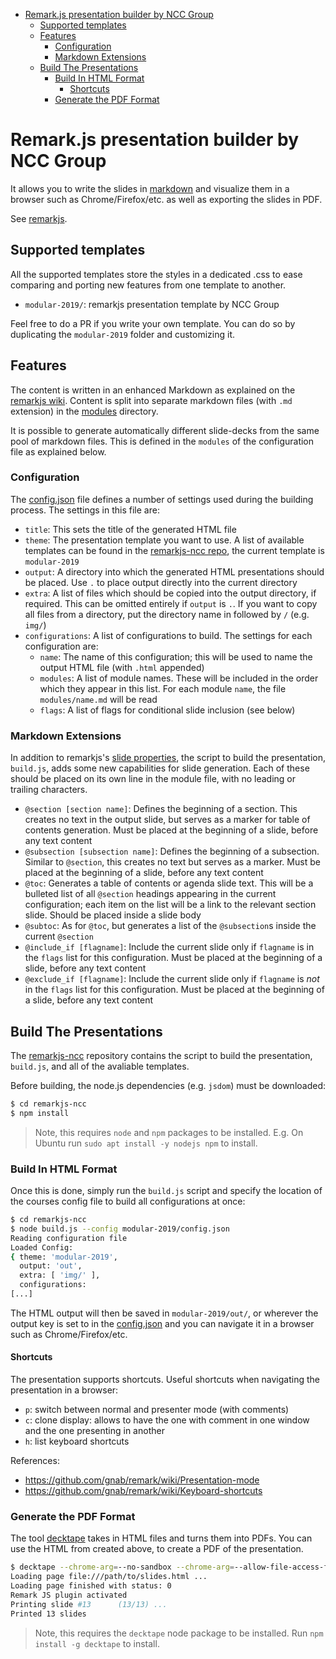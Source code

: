 <!-- vim-markdown-toc GFM -->

* [Remark.js presentation builder by NCC Group](#remarkjs-presentation-builder-by-ncc-group)
    * [Supported templates](#supported-templates)
    * [Features](#features)
        * [Configuration](#configuration)
        * [Markdown Extensions](#markdown-extensions)
    * [Build The Presentations](#build-the-presentations)
        * [Build In HTML Format](#build-in-html-format)
            * [Shortcuts](#shortcuts)
        * [Generate the PDF Format](#generate-the-pdf-format)

<!-- vim-markdown-toc -->

# Remark.js presentation builder by NCC Group

It allows you to write the slides in [markdown](https://github.com/adam-p/markdown-here/wiki/Markdown-Cheatsheet) and visualize them in a browser such as Chrome/Firefox/etc. as well as exporting the slides in PDF.

See [remarkjs](https://github.com/gnab/remark/wiki).

## Supported templates

All the supported templates store the styles in a dedicated .css to ease comparing and porting new features from one template to another.

* `modular-2019/`: remarkjs presentation template by NCC Group

Feel free to do a PR if you write your own template. You can do so by duplicating the `modular-2019` folder and customizing it.

## Features

The content is written in an enhanced Markdown as explained on the [remarkjs wiki](https://github.com/gnab/remark/wiki/Markdown).
Content is split into separate markdown files (with `.md` extension) in the [modules](modular-2019/modules/) directory.

It is possible to generate automatically different slide-decks from the same pool of markdown files. This is defined in the `modules` of the configuration file as explained below.

### Configuration

The [config.json](modular-2019/config.json) file defines a number of settings used during the building process. The settings in this file are:

* `title`: This sets the title of the generated HTML file
* `theme`: The presentation template you want to use. A list of available templates can be found in the [remarkjs-ncc repo](https://github.com/nccgroup/remarkjs-ncc), the current template is `modular-2019`
* `output`: A directory into which the generated HTML presentations should be placed. Use `.` to place output directly into the current directory
* `extra`: A list of files which should be copied into the output directory, if required. This can be omitted entirely if `output` is `.`. If you want to copy all files from a directory, put the directory name in followed by `/` (e.g. `img/`)
* `configurations`: A list of configurations to build. The settings for each configuration are:
  * `name`: The name of this configuration; this will be used to name the output HTML file (with `.html` appended)
  * `modules`: A list of module names. These will be included in the order which they appear in this list. For each module `name`, the file `modules/name.md` will be read
  * `flags`: A list of flags for conditional slide inclusion (see below)

### Markdown Extensions

In addition to remarkjs's [slide properties](https://github.com/gnab/remark/wiki/Markdown#slide-properties), the script to build the presentation, `build.js`, adds some new capabilities for slide generation. Each of these should be placed on its own line in the module file, with no leading or trailing characters.

* `@section [section name]`: Defines the beginning of a section. This creates no text in the output slide, but serves as a marker for table of contents generation. Must be placed at the beginning of a slide, before any text content
* `@subsection [subsection name]`: Defines the beginning of a subsection. Similar to `@section`, this creates no text but serves as a marker. Must be placed at the beginning of a slide, before any text content
* `@toc`: Generates a table of contents or agenda slide text. This will be a bulleted list of all `@section` headings appearing in the current configuration; each item on the list will be a link to the relevant section slide. Should be placed inside a slide body
* `@subtoc`: As for `@toc`, but generates a list of the `@subsection`s inside the current `@section`
* `@include_if [flagname]`: Include the current slide only if `flagname` is in the `flags` list for this configuration. Must be placed at the beginning of a slide, before any text content
* `@exclude_if [flagname]`: Include the current slide only if `flagname` is *not* in the `flags` list for this configuration. Must be placed at the beginning of a slide, before any text content

## Build The Presentations

The [remarkjs-ncc](https://github.com/nccgroup/remarkjs-ncc) repository contains the script to build the presentation, `build.js`, and all of the avaliable templates.

Before building, the node.js dependencies (e.g. `jsdom`) must be downloaded:

```bash
$ cd remarkjs-ncc
$ npm install
```

>Note, this requires `node` and `npm` packages to be installed. E.g. On Ubuntu run `sudo apt install -y nodejs npm` to install.

### Build In HTML Format

Once this is done, simply run the `build.js` script and specify the location of the courses config file to build all configurations at once:

```bash
$ cd remarkjs-ncc
$ node build.js --config modular-2019/config.json
Reading configuration file
Loaded Config:
{ theme: 'modular-2019',
  output: 'out',
  extra: [ 'img/' ],
  configurations:
[...]
```

The HTML output will then be saved in `modular-2019/out/`, or wherever the output key is set to in the [config.json](modular-2019/config.json) and you can navigate it in a browser such as Chrome/Firefox/etc. 

#### Shortcuts

The presentation supports shortcuts. Useful shortcuts when navigating the presentation in a browser:

* `p`: switch between normal and presenter mode (with comments)
* `c`: clone display: allows to have the one with comment in one window and the one presenting in another
* `h`: list keyboard shortcuts

References:

* https://github.com/gnab/remark/wiki/Presentation-mode
* https://github.com/gnab/remark/wiki/Keyboard-shortcuts

### Generate the PDF Format

The tool [decktape](https://github.com/astefanutti/decktape) takes in HTML files and turns them into PDFs. You can use the HTML from created above, to create a PDF of the presentation.

```bash
$ decktape --chrome-arg=--no-sandbox --chrome-arg=--allow-file-access-from-files remark /path/to/slides.html /path/to/slides.pdf
Loading page file:///path/to/slides.html ...
Loading page finished with status: 0
Remark JS plugin activated
Printing slide #13      (13/13) ...
Printed 13 slides
```

>Note, this requires the `decktape` node package to be installed. Run `npm install -g decktape` to install.
